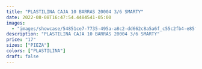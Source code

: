 ```yaml
---
title: "PLASTILINA CAJA 10 BARRAS 20004 3/6 SMARTY"
date: 2022-08-08T16:47:54.4484541-05:00
images:
  - "images/showcase/54851ce7-7735-495a-a8c2-dd662c8a5a6f_c55c2fb4-e85f-464c-b7e6-da3aa1e9a9c1.webp"
description: "PLASTILINA CAJA 10 BARRAS 20004 3/6 SMARTY"
price: "17"
sizes: ["PIEZA"]
colors: ["PLASTILINA"]
draft: false
---
```

